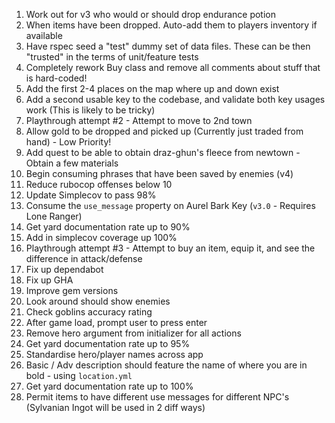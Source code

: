 1) Work out for v3 who would or should drop endurance potion
2) When items have been dropped. Auto-add them to players inventory if available
3) Have rspec seed a "test" dummy set of data files. These can be then "trusted" in the terms of
unit/feature tests
4) Completely rework Buy class and remove all comments about stuff that is hard-coded!
5) Add the first 2-4 places on the map where up and down exist
6) Add a second usable key to the codebase, and validate both key usages work (This is likely to be tricky)
7) Playthrough attempt #2 - Attempt to move to 2nd town
8) Allow gold to be dropped and picked up (Currently just traded from hand) - Low Priority!
17) Add quest to be able to obtain draz-ghun's fleece from newtown - Obtain a few materials
18) Begin consuming phrases that have been saved by enemies (v4)
19) Reduce rubocop offenses below 10
20) Update Simplecov to pass 98%
21) Consume the `use_message` property on Aurel Bark Key (`v3.0` - Requires Lone Ranger)
22) Get yard documentation rate up to 90%
22) Add in simplecov coverage up 100%
23) Playthrough attempt #3 - Attempt to buy an item, equip it, and see the difference in attack/defense
24) Fix up dependabot
25) Fix up GHA
26) Improve gem versions
27) Look around should show enemies
28) Check goblins accuracy rating
29) After game load, prompt user to press enter
31) Remove hero argument from initializer for all actions
32) Get yard documentation rate up to 95%
32) Standardise hero/player names across app
33) Basic / Adv description should feature the name of where you are in bold - using `location.yml`
4) Get yard documentation rate up to 100%
5) Permit items to have different use messages for different NPC's (Sylvanian Ingot will be used in 2 diff ways)
